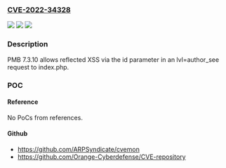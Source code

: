 ### [CVE-2022-34328](https://cve.mitre.org/cgi-bin/cvename.cgi?name=CVE-2022-34328)
![](https://img.shields.io/static/v1?label=Product&message=n%2Fa&color=blue)
![](https://img.shields.io/static/v1?label=Version&message=n%2Fa&color=blue)
![](https://img.shields.io/static/v1?label=Vulnerability&message=n%2Fa&color=brighgreen)

### Description

PMB 7.3.10 allows reflected XSS via the id parameter in an lvl=author_see request to index.php.

### POC

#### Reference
No PoCs from references.

#### Github
- https://github.com/ARPSyndicate/cvemon
- https://github.com/Orange-Cyberdefense/CVE-repository

